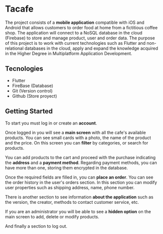 # Tacafe

The project consists of a **mobile application** compatible with iOS and Android that allows customers to order food at home from a
fictitious coffee shop. The application will connect to a NoSQL database in the cloud (Firebase) to store and manage product, user and order data.
The purpose of this project is to work with current technologies such as Flutter and non-relational databases in the cloud, apply and expand the knowledge acquired in the Higher Degree in Multiplatform Application Development.

## Tecnologies
* Flutter 
* FireBase (Database)
* Git (Version control) 
* Github (Store proyect)


## Getting Started

To start you must log in or create an **account**.

Once logged in you will see a **main screen** with all the cafe's available products. You can see small cards with a photo, the name of the product and the price.
On this screen you can **filter** by categories, or search for products.

You can add products to the cart and proceed with the purchase indicating the **address** and a **payment method**. Regarding payment methods, you can have more than one, storing them encrypted in the database.

Once the required fields are filled in, you can **place an order**. You can see the order history in the user's orders section. In this section you can modify user properties such as shipping address, name, phone number.

There is another section to see information **about the application** such as the version, the creator, methods to contact customer service, etc.

If you are an administrator you will be able to see a **hidden option** on the main screen to add, delete or modify products.

And finally a section to log out.
